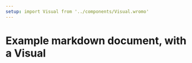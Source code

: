 ```yaml
---
setup: import Visual from '../components/Visual.wromo'
---
```


# Example markdown document, with a Visual

<Visual />
<Visual />
<Visual />
